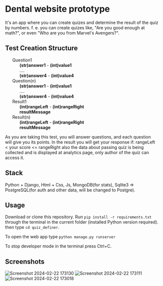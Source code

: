 # Dental website prototype
It's an app where you can create quizes and determine the result of the quiz by numbers.
f. e. you can create quizes like, "Are you good enough at math?", or even "Who are you from Marvel's Avengers?".


## Test Creation Structure
<ul class="project-tree" style="list-style-type:none;margin: 0">
    <li>
        <span>Question1</span>
        <ul style="list-style-type:none;margin: 0">
            <li><span><b>(str)answer1</b></span> - <span><b>(int)value1</b></span></li>   
            <li>....</li>
            <li><span><b>(str)answer4</b></span> - <span><b>(int)value4</b></span></li>   
        </ul>
    </li>
    <li>
        <span>Question(n)</span>
        <ul style="list-style-type:none;margin: 0">
            <li><span><b>(str)answer1</b></span> - <span><b>(int)value1</b></span></li>   
            <li>....</li>
            <li><span><b>(str)answer4</b></span> - <span><b>(int)value4</b></span></li>    
        </ul>
    </li>
    <li>
        <span>Result1</span>
        <ul style="list-style-type:none;margin: 0">
            <li><span><b>(int)rangeLeft</b></span> - <span><b>(int)rangeRight</b></span></li> 
            <li><span><b>resultMessage</b></span></li>
        </ul>
    </li>
    <li>
        <span>Result(n)</span>
        <ul style="list-style-type:none;margin: 0">
            <li><span><b>(int)rangeLeft</b></span> - <span><b>(int)rangeRight</b></span></li> 
            <li><span><b>resultMessage</b></span></li>
        </ul>
    </li>
</ul>

As you are taking this test, you will answer questions, and each question will give you its points. In the result you will get your response if:
rangeLeft < your score <= rangeRight
also the data about passing quiz is being collected and is displayed at analytics page, only author of the quiz can access it.

## Stack
Python + Django, Html + Css, Js, MongoDB(for stats), Sqlite3 => PostgreSQL(for auth and other data, will be changed to Postgre).

## Usage
Download or clone this repository. Run `pip install -r requirements.txt` through the terminal in the current folder (installed Python version required). then type `cd quiz_definer`.

To open the web app type `python manage.py runserver`

To stop developer mode in the terminal press Ctrl+C.

## Screenshots
![Screenshot 2024-02-22 173130](https://github.com/VladGaranovskyi/QuizDefiner/assets/114082118/fc8676ee-14e5-42f7-b698-852fb533f9b3)
![Screenshot 2024-02-22 173111](https://github.com/VladGaranovskyi/QuizDefiner/assets/114082118/67e4896e-4ddc-40b2-91be-03aeff7bb540)
![Screenshot 2024-02-22 173018](https://github.com/VladGaranovskyi/QuizDefiner/assets/114082118/2346a043-8485-474c-902c-0f2c8c781ac9)



